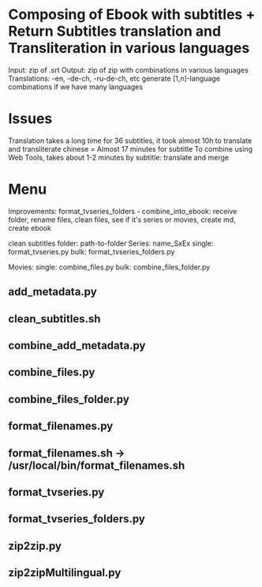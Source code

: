 # Composing of Ebook with subtitles + Return Subtitles translation and Transliteration in various languages

Input: zip of .srt
Output: zip of zip with combinations in various languages
Translations: -en, -de-ch, -ru-de-ch, etc
generate [1,n]-language combinations if we have many languages

# Issues
Translation takes a long time
for 36 subtitles, it took almost 10h to translate and transliterate chinese = Almost 17 minutes for subtitle
To combine using Web Tools, takes about 1-2 minutes by subtitle: translate and merge

# Menu
Improvements: 
format_tvseries_folders - combine_into_ebook: receive folder, rename files, clean files, see if it's series or movies, create md, create ebook 


clean subtitles folder: path-to-folder
Series: name_SxEx
    single: format_tvseries.py
    bulk: format_tvseries_folders.py

Movies: 
    single: combine_files.py
    bulk: combine_files_folder.py

## add_metadata.py


## clean_subtitles.sh


## combine_add_metadata.py


## combine_files.py


## combine_files_folder.py


## format_filenames.py


## format_filenames.sh -> /usr/local/bin/format_filenames.sh


## format_tvseries.py


## format_tvseries_folders.py


## zip2zip.py


## zip2zipMultilingual.py


